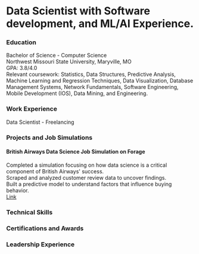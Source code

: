 # Data Scientist with Software development, and ML/AI Experience.  

### Education
Bachelor of Science - Computer Science <br>
Northwest Missouri State University, Maryville, MO <br>
GPA: 3.8/4.0 <br>
Relevant coursework: Statistics, Data Structures, Predictive Analysis, Machine Learning and Regression Techniques, Data Visualization, Database Management Systems, Network Fundamentals, Software Engineering, Mobile Development (IOS), Data Mining, and Engineering.

### Work Experience 
Data Scientist - Freelancing 

### Projects and Job Simulations 

#### British Airways Data Science Job Simulation on Forage
Completed a simulation focusing on how data science is a critical component of British Airways' success.<br>
Scraped and analyzed customer review data to uncover findings.<br>
Built a predictive model to understand factors that influence buying behavior.<br>
[Link](https://github.com/damipop7/BritishAirlineForage)

### Technical Skills

### Certifications and Awards

### Leadership Experience

